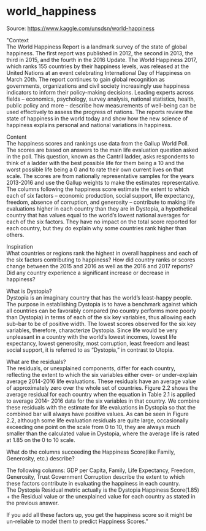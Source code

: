 # world_happiness

Source: https://www.kaggle.com/unsdsn/world-happiness

"Context<br>
The World Happiness Report is a landmark survey of the state of global happiness. The first report was published in 2012, the second in 2013, the third in 2015, and the fourth in the 2016 Update. The World Happiness 2017, which ranks 155 countries by their happiness levels, was released at the United Nations at an event celebrating International Day of Happiness on March 20th. The report continues to gain global recognition as governments, organizations and civil society increasingly use happiness indicators to inform their policy-making decisions. Leading experts across fields – economics, psychology, survey analysis, national statistics, health, public policy and more – describe how measurements of well-being can be used effectively to assess the progress of nations. The reports review the state of happiness in the world today and show how the new science of happiness explains personal and national variations in happiness.<br>

Content<br>
The happiness scores and rankings use data from the Gallup World Poll. The scores are based on answers to the main life evaluation question asked in the poll. This question, known as the Cantril ladder, asks respondents to think of a ladder with the best possible life for them being a 10 and the worst possible life being a 0 and to rate their own current lives on that scale. The scores are from nationally representative samples for the years 2013-2016 and use the Gallup weights to make the estimates representative. The columns following the happiness score estimate the extent to which each of six factors – economic production, social support, life expectancy, freedom, absence of corruption, and generosity – contribute to making life evaluations higher in each country than they are in Dystopia, a hypothetical country that has values equal to the world’s lowest national averages for each of the six factors. They have no impact on the total score reported for each country, but they do explain why some countries rank higher than others. <br>

Inspiration<br>
What countries or regions rank the highest in overall happiness and each of the six factors contributing to happiness? How did country ranks or scores change between the 2015 and 2016 as well as the 2016 and 2017 reports? Did any country experience a significant increase or decrease in happiness?<br>

What is Dystopia?<br>
Dystopia is an imaginary country that has the world’s least-happy people. The purpose in establishing Dystopia is to have a benchmark against which all countries can be favorably compared (no country performs more poorly than Dystopia) in terms of each of the six key variables, thus allowing each sub-bar to be of positive width. The lowest scores observed for the six key variables, therefore, characterize Dystopia. Since life would be very unpleasant in a country with the world’s lowest incomes, lowest life expectancy, lowest generosity, most corruption, least freedom and least social support, it is referred to as “Dystopia,” in contrast to Utopia.<br>

What are the residuals?<br>
The residuals, or unexplained components, differ for each country, reflecting the extent to which the six variables either over- or under-explain average 2014-2016 life evaluations. These residuals have an average value of approximately zero over the whole set of countries. Figure 2.2 shows the average residual for each country when the equation in Table 2.1 is applied to average 2014- 2016 data for the six variables in that country. We combine these residuals with the estimate for life evaluations in Dystopia so that the combined bar will always have positive values. As can be seen in Figure 2.2, although some life evaluation residuals are quite large, occasionally exceeding one point on the scale from 0 to 10, they are always much smaller than the calculated value in Dystopia, where the average life is rated at 1.85 on the 0 to 10 scale.<br>

What do the columns succeeding the Happiness Score(like Family, Generosity, etc.) describe?<br>

The following columns: GDP per Capita, Family, Life Expectancy, Freedom, Generosity, Trust Government Corruption describe the extent to which these factors contribute in evaluating the happiness in each country.<br>
The Dystopia Residual metric actually is the Dystopia Happiness Score(1.85) + the Residual value or the unexplained value for each country as stated in the previous answer.<br>

If you add all these factors up, you get the happiness score so it might be un-reliable to model them to predict Happiness Scores."
